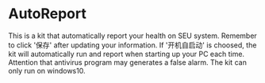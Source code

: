 # AutoReport
This is a kit that automatically report your health on SEU system.
Remember to click '保存' after updating your information.
If '开机自启动' is choosed, the kit will automatically run and report when starting up your PC each time.
Attention that antivirus program may generates a false alarm.
The kit can only run on windows10.
